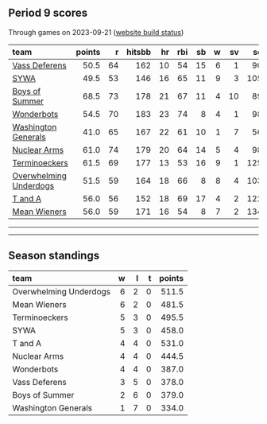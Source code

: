 

## Period 9 scores

Through games on 2023-09-21 ([website build status](https://github.com/brian-bot/pl-site/actions))


|team                   | points|  r| hitsbb| hr| rbi| sb|  w| sv|  so|   era|  whip|
|:----------------------|------:|--:|------:|--:|---:|--:|--:|--:|---:|-----:|-----:|
|[Vass Deferens](./vassdeferens)|   50.5| 64|    162| 10|  54| 15|  6|  1|  90| 2.403| 0.966|
|[SYWA](./sywa)         |   49.5| 53|    146| 16|  65| 11|  9|  3| 105| 4.011| 1.293|
|[Boys of Summer](./boysofsummer)|   68.5| 73|    178| 21|  67| 11|  4| 10|  89| 2.670| 1.209|
|[Wonderbots](./wonderbots)|   54.5| 70|    183| 23|  74|  8|  4|  1|  98| 5.632| 1.371|
|[Washington Generals](./washingtongenerals)|   41.0| 65|    167| 22|  61| 10|  1|  7|  56| 5.654| 1.712|
|[Nuclear Arms](./nucleararms)|   61.0| 74|    179| 20|  64| 14|  5|  4|  98| 4.634| 1.388|
|[Terminoeckers](./terminoeckers)|   61.5| 69|    177| 13|  53| 16|  9|  1| 125| 3.901| 1.122|
|[Overwhelming Underdogs](./overwhelmingunderdogs)|   51.5| 59|    164| 18|  66|  8|  8|  4| 103| 4.743| 1.226|
|[T and A](./tanda)     |   56.0| 56|    152| 18|  69| 17|  4|  2| 122| 4.392| 1.193|
|[Mean Wieners](./meanwieners)|   56.0| 59|    171| 16|  54|  8|  7|  2| 134| 2.917| 1.019|

* * *
* * *

## Season standings


|team                   |  w|  l|  t| points|
|:----------------------|--:|--:|--:|------:|
|Overwhelming Underdogs |  6|  2|  0|  511.5|
|Mean Wieners           |  6|  2|  0|  481.5|
|Terminoeckers          |  5|  3|  0|  495.5|
|SYWA                   |  5|  3|  0|  458.0|
|T and A                |  4|  4|  0|  531.0|
|Nuclear Arms           |  4|  4|  0|  444.5|
|Wonderbots             |  4|  4|  0|  387.0|
|Vass Deferens          |  3|  5|  0|  378.0|
|Boys of Summer         |  2|  6|  0|  379.0|
|Washington Generals    |  1|  7|  0|  334.0|


